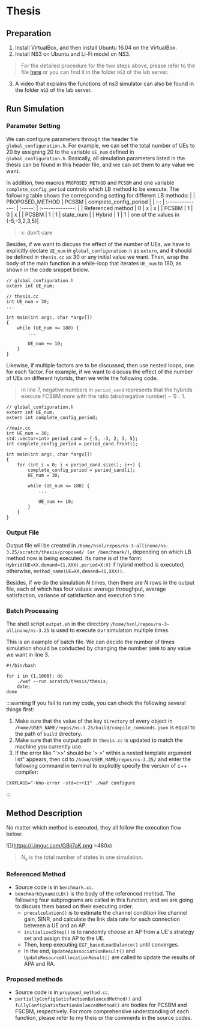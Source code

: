 # Thesis

## Preparation
1. Install VirtualBox, and then install Ubuntu 16.04 on the VirtualBox. 
2. Install NS3 on Ubuntu and Li-Fi model on NS3.
> For the detailed procedure for the two steps above, please refer to the file [here](https://drive.google.com/drive/folders/1dnc_JtQwPAUOIiE_HMm0tblodgpdpcgR?usp=sharing) or you can find it in the folder `NS3` of the lab server.

3. A video that explains the functions of ns3 simulator can also be found in the folder `NS3` of the lab server. 

## Run Simulation
### Parameter Setting
We can configure parameters through the header file `global_configuration.h`. For example, we can set the total number of UEs to 20 by assigning 20 to the variable `UE_num` defined in `global_configuration.h`. Basically, all simulation parameters listed in the thesis can be found in this header file, and we can set them to any value we want.

In addition, two macros `PROPOSED_METHOD` and `PCSBM` and one variable `complete_config_period` controls which LB method to be execute. The following table shows the corresponding setting for different LB methods:
|  | PROPOSED_METHOD | PCSBM | complete_config_period |
| :-: | :--------------: | :-----: | :--------------: |
| Referenced method | 0 | x | x |
| FCSBM | 1 | 0 | x |
| PCSBM | 1 | 1 | state_num |
| Hybrid | 1 | 1 | one of the values in {-5,-3,2,3,5}| 

> x: don't care

Besides, if we want to discuss the effect of the number of UEs, we have to explicitly declare `UE_num` in `global_configuration.h` as `extern`, and it should be defined in `thesis.cc` as 30 or any initial value we want. Then, wrap the body of the main function in a while-loop that iterates `UE_num` to 180, as shown in the code snippet below.

```cpp=
// global_configuration.h
extern int UE_num;

// thesis.cc
int UE_num = 30;
...
    
int main(int argc, char *argv[])
{
    while (UE_num <= 180) {
        ...
            
        UE_num += 10;
    }
}
```

Likewise, if multiple factors are to be discussed, then use nested loops, one for each factor. For example, if we want to discuss the effect of the number of UEs on different hybrids, then we write the following code.

> In line 7, negative numbers in `period_cand` represents that the hybrids execute FCSBM more with the ratio $(\text{abs}(\text{negative number})-1):1$.
```cpp=
// global_configuration.h
extern int UE_num;
extern int complete_config_period;

//main.cc
int UE_num = 30;
std::vector<int> period_cand = {-5, -3, 2, 3, 5};
int complete_config_period = period_cand.front();

int main(int argc, char *argv[])
{
    for (int i = 0; i < period_cand.size(); i++) {
        complete_config_period = period_cand[i];
        UE_num = 30;
        
        while (UE_num <= 180) {
            ...
                
            UE_num += 10;
        }
    }
}
```

### Output File
Output file will be created in `/home/hsnl/repos/ns-3-allinone/ns-3.25/scratch/thesis/proposed/ (or /benchmark/)`, depending on which LB method now is being executed. Its name is of the form: `Hybrid(UE=XX,demand=(1,XXX),period=X:X)` if hybrid method is executed; otherwise, `method_name(UE=XX,demand=(1,XXX))`.

Besides, if we do the simulation $N$ times, then there are $N$ rows in the output file, each of which has four values: average throughput, average satisfaction, variance of satisfaction and execution time.

### Batch Processing
The shell script `output.sh` in the directory `/home/hsnl/repos/ns-3-allinone/ns-3.25` is used to execute our simulation multiple times.

This is an example of batch file. We can decide the number of times simulation should be conducted by changing the number `1000` to any value we want in line 3.

```shell=
#!/bin/bash

for i in {1,1000}; do
    ./waf --run scratch/thesis/thesis;
    date;
done
```


:::warning
If you fail to run my code, you can check the following several things first:
1. Make sure that the value of the key `directory` of every object in `/home/USER_NAME/repos/ns-3.25/build/compile_commands.json` is equal to the path of `build` directory.
2. Make sure that the output path in `thesis.cc` is updated to match the machine you currently use.
3. If the error like "'>>' should be '> >' within a nested template argument list" appears, then cd to `/home/USER_NAME/repos/ns-3.25/` and enter the following command in terminal to explicitly specify the version of c++ compiler:
```shell=
CXXFLAGS="-Wno-error -std=c++11" ./waf configure
```
:::


## Method Description
No matter which method is executed, they all follow the  execution flow below:

![](https://i.imgur.com/GBji7aK.png =480x)

> $N_s$ is the total number of states in one simulation.
### Referenced Method
- Source code is in `benchmark.cc`.
- `benchmarkDynamicLB()` is the body of the referenced mehtod. The following four subprograms are called in this function, and we are going to discuss them based on their executing order.
    - `precalculation()` is to estimate the channel condition like channel gain, SINR, and calculate the link data rate for each connection between a UE and an AP.
    - `initializedStep()` is to randomly choose an AP from  a UE's strategy set and assign this AP to the UE.
    - Then, keep executing `EGT_basedLoadBalance()` until converges.
    - In the end, `UpdateApAssociationResult()` and `UpdateResourceAllocationResult()` are called to update the results of APA and RA.

### Proposed methods
- Source code is in `proposed_method.cc`.
- `partiallyConfigSatisfactionBalancedMethod()` and `fullyConfigSatisfactionBalancedMethod()` are bodies for PCSBM and FSCBM, respectively. For more comprehensive understanding of each function, please refer to my theis or the comments in the source codes.
